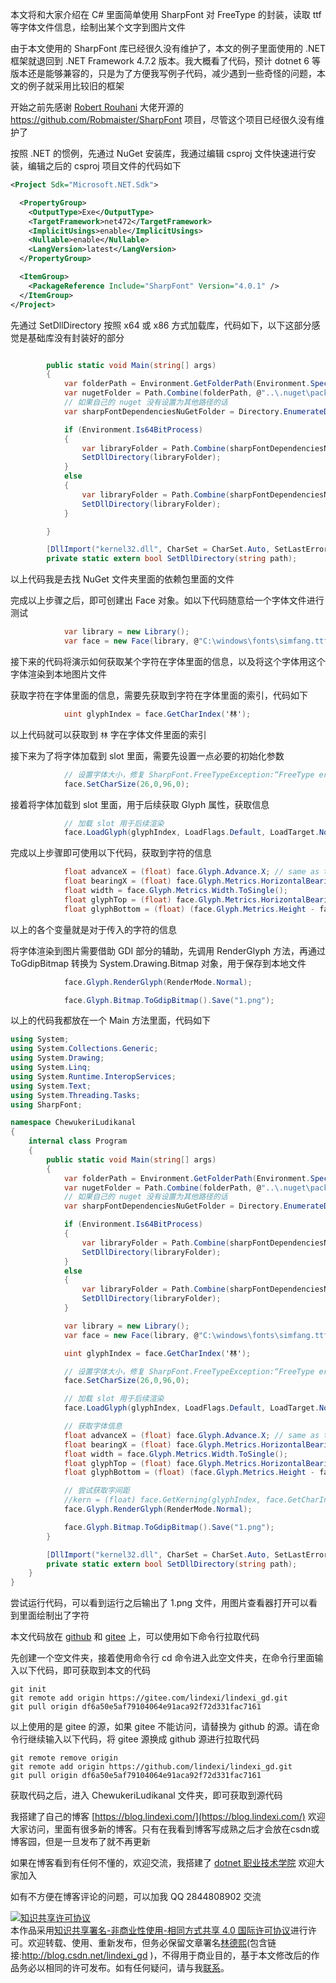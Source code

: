 
本文将和大家介绍在 C# 里面简单使用 SharpFont 对 FreeType 的封装，读取 ttf 等字体文件信息，绘制出某个文字到图片文件

<!--more-->


<!-- 发布 -->
<!-- 博客 -->

由于本文使用的 SharpFont 库已经很久没有维护了，本文的例子里面使用的 .NET 框架就退回到 .NET Framework 4.7.2 版本。我大概看了代码，预计 dotnet 6 等版本还是能够兼容的，只是为了方便我写例子代码，减少遇到一些奇怪的问题，本文的例子就采用比较旧的框架

开始之前先感谢 [Robert Rouhani](https://github.com/Robmaister) 大佬开源的 <https://github.com/Robmaister/SharpFont> 项目，尽管这个项目已经很久没有维护了

按照 .NET 的惯例，先通过 NuGet 安装库，我通过编辑 csproj 文件快速进行安装，编辑之后的 csproj 项目文件的代码如下

```xml
<Project Sdk="Microsoft.NET.Sdk">

  <PropertyGroup>
    <OutputType>Exe</OutputType>
    <TargetFramework>net472</TargetFramework>
    <ImplicitUsings>enable</ImplicitUsings>
    <Nullable>enable</Nullable>
    <LangVersion>latest</LangVersion>
  </PropertyGroup>

  <ItemGroup>
    <PackageReference Include="SharpFont" Version="4.0.1" />
  </ItemGroup>
</Project>

```

先通过 SetDllDirectory 按照 x64 或 x86 方式加载库，代码如下，以下这部分感觉是基础库没有封装好的部分

```csharp

        public static void Main(string[] args)
        {
            var folderPath = Environment.GetFolderPath(Environment.SpecialFolder.MyDocuments);
            var nugetFolder = Path.Combine(folderPath, @"..\.nuget\packages\sharpfont.dependencies");
            // 如果自己的 nuget 没有设置为其他路径的话
            var sharpFontDependenciesNuGetFolder = Directory.EnumerateDirectories(nugetFolder).First();

            if (Environment.Is64BitProcess)
            {
                var libraryFolder = Path.Combine(sharpFontDependenciesNuGetFolder, @"bin\msvc12\x64\");
                SetDllDirectory(libraryFolder);
            }
            else
            {
                var libraryFolder = Path.Combine(sharpFontDependenciesNuGetFolder, @"bin\msvc12\x86\");
                SetDllDirectory(libraryFolder);
            }

        }

        [DllImport("kernel32.dll", CharSet = CharSet.Auto, SetLastError = true)]
        private static extern bool SetDllDirectory(string path);
```

以上代码我是去找 NuGet 文件夹里面的依赖包里面的文件

完成以上步骤之后，即可创建出 Face 对象。如以下代码随意给一个字体文件进行测试

```csharp
            var library = new Library();
            var face = new Face(library, @"C:\windows\fonts\simfang.ttf");
```

接下来的代码将演示如何获取某个字符在字体里面的信息，以及将这个字体用这个字体渲染到本地图片文件

获取字符在字体里面的信息，需要先获取到字符在字体里面的索引，代码如下

```csharp
            uint glyphIndex = face.GetCharIndex('林');
```

以上代码就可以获取到 `林` 字在字体文件里面的索引

接下来为了将字体加载到 slot 里面，需要先设置一点必要的初始化参数

```csharp
            // 设置字体大小，修复 SharpFont.FreeTypeException:“FreeType error: Invalid size handle.”
            face.SetCharSize(26,0,96,0);
```

接着将字体加载到 slot 里面，用于后续获取 Glyph 属性，获取信息

```csharp
            // 加载 slot 用于后续渲染
            face.LoadGlyph(glyphIndex, LoadFlags.Default, LoadTarget.Normal);
```

完成以上步骤即可使用以下代码，获取到字符的信息

```csharp
            float advanceX = (float) face.Glyph.Advance.X; // same as the advance in metrics
            float bearingX = (float) face.Glyph.Metrics.HorizontalBearingX;
            float width = face.Glyph.Metrics.Width.ToSingle();
            float glyphTop = (float) face.Glyph.Metrics.HorizontalBearingY;
            float glyphBottom = (float) (face.Glyph.Metrics.Height - face.Glyph.Metrics.HorizontalBearingY);
```

以上的各个变量就是对于传入的字符的信息

将字体渲染到图片需要借助 GDI 部分的辅助，先调用 RenderGlyph 方法，再通过 ToGdipBitmap 转换为 System.Drawing.Bitmap 对象，用于保存到本地文件

```csharp
            face.Glyph.RenderGlyph(RenderMode.Normal);

            face.Glyph.Bitmap.ToGdipBitmap().Save("1.png");
```

以上的代码我都放在一个 Main 方法里面，代码如下

```csharp
using System;
using System.Collections.Generic;
using System.Drawing;
using System.Linq;
using System.Runtime.InteropServices;
using System.Text;
using System.Threading.Tasks;
using SharpFont;

namespace ChewukeriLudikanal
{
    internal class Program
    {
        public static void Main(string[] args)
        {
            var folderPath = Environment.GetFolderPath(Environment.SpecialFolder.MyDocuments);
            var nugetFolder = Path.Combine(folderPath, @"..\.nuget\packages\sharpfont.dependencies");
            // 如果自己的 nuget 没有设置为其他路径的话
            var sharpFontDependenciesNuGetFolder = Directory.EnumerateDirectories(nugetFolder).First();

            if (Environment.Is64BitProcess)
            {
                var libraryFolder = Path.Combine(sharpFontDependenciesNuGetFolder, @"bin\msvc12\x64\");
                SetDllDirectory(libraryFolder);
            }
            else
            {
                var libraryFolder = Path.Combine(sharpFontDependenciesNuGetFolder, @"bin\msvc12\x86\");
                SetDllDirectory(libraryFolder);
            }

            var library = new Library();
            var face = new Face(library, @"C:\windows\fonts\simfang.ttf");

            uint glyphIndex = face.GetCharIndex('林');

            // 设置字体大小，修复 SharpFont.FreeTypeException:“FreeType error: Invalid size handle.”
            face.SetCharSize(26,0,96,0);

            // 加载 slot 用于后续渲染
            face.LoadGlyph(glyphIndex, LoadFlags.Default, LoadTarget.Normal);

            // 获取字体信息
            float advanceX = (float) face.Glyph.Advance.X; // same as the advance in metrics
            float bearingX = (float) face.Glyph.Metrics.HorizontalBearingX;
            float width = face.Glyph.Metrics.Width.ToSingle();
            float glyphTop = (float) face.Glyph.Metrics.HorizontalBearingY;
            float glyphBottom = (float) (face.Glyph.Metrics.Height - face.Glyph.Metrics.HorizontalBearingY);

            // 尝试获取字间距
            //kern = (float) face.GetKerning(glyphIndex, face.GetCharIndex(cNext), KerningMode.Default).X;
            face.Glyph.RenderGlyph(RenderMode.Normal);

            face.Glyph.Bitmap.ToGdipBitmap().Save("1.png");
        }

        [DllImport("kernel32.dll", CharSet = CharSet.Auto, SetLastError = true)]
        private static extern bool SetDllDirectory(string path);
    }
}
```

尝试运行代码，可以看到运行之后输出了 1.png 文件，用图片查看器打开可以看到里面绘制出了字符

本文代码放在 [github](https://github.com/lindexi/lindexi_gd/tree/df6a50e5af79104064e91aca92f72d331fac7161/ChewukeriLudikanal) 和 [gitee](https://gitee.com/lindexi/lindexi_gd/tree/df6a50e5af79104064e91aca92f72d331fac7161/ChewukeriLudikanal) 上，可以使用如下命令行拉取代码

先创建一个空文件夹，接着使用命令行 cd 命令进入此空文件夹，在命令行里面输入以下代码，即可获取到本文的代码

```
git init
git remote add origin https://gitee.com/lindexi/lindexi_gd.git
git pull origin df6a50e5af79104064e91aca92f72d331fac7161
```

以上使用的是 gitee 的源，如果 gitee 不能访问，请替换为 github 的源。请在命令行继续输入以下代码，将 gitee 源换成 github 源进行拉取代码

```
git remote remove origin
git remote add origin https://github.com/lindexi/lindexi_gd.git
git pull origin df6a50e5af79104064e91aca92f72d331fac7161
```

获取代码之后，进入 ChewukeriLudikanal 文件夹，即可获取到源代码


我搭建了自己的博客 [https://blog.lindexi.com/](https://blog.lindexi.com/) 欢迎大家访问，里面有很多新的博客。只有在我看到博客写成熟之后才会放在csdn或博客园，但是一旦发布了就不再更新

如果在博客看到有任何不懂的，欢迎交流，我搭建了 [dotnet 职业技术学院](https://t.me/dotnet_campus) 欢迎大家加入

如有不方便在博客评论的问题，可以加我 QQ 2844808902 交流

<a rel="license" href="http://creativecommons.org/licenses/by-nc-sa/4.0/"><img alt="知识共享许可协议" style="border-width:0" src="https://licensebuttons.net/l/by-nc-sa/4.0/88x31.png" /></a><br />本作品采用<a rel="license" href="http://creativecommons.org/licenses/by-nc-sa/4.0/">知识共享署名-非商业性使用-相同方式共享 4.0 国际许可协议</a>进行许可。欢迎转载、使用、重新发布，但务必保留文章署名[林德熙](http://blog.csdn.net/lindexi_gd)(包含链接:http://blog.csdn.net/lindexi_gd )，不得用于商业目的，基于本文修改后的作品务必以相同的许可发布。如有任何疑问，请与我[联系](mailto:lindexi_gd@163.com)。